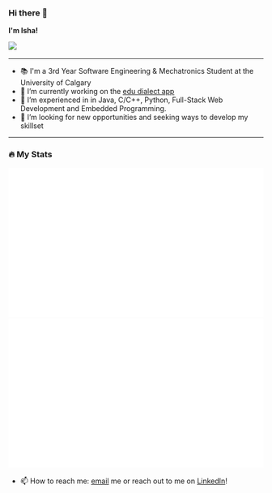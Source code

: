 ### Hi there 👋

<!--
**IshaHaider/IshaHaider** is a ✨ _special_ ✨ repository because its `README.md` (this file) appears on your GitHub profile.

Here are some ideas to get you started:

- 🔭 I’m currently working on ...
- 🌱 I’m currently learning ...
- 👯 I’m looking to collaborate on ...
- 🤔 I’m looking for help with ...
- 💬 Ask me about ...
- 📫 How to reach me: ...
- 😄 Pronouns: ...
- ⚡ Fun fact: ...
-->

**I'm Isha!**
<div id="header">
  <img src="https://media.giphy.com/media/M9gbBd9nbDrOTu1Mqx/giphy.gif" width="100"/>
</div>

** **
- 📚 I'm a 3rd Year Software Engineering & Mechatronics Student at the University of Calgary
- 🔭 I’m currently working on the [edu dialect app](https://github.com/Sabayara82/edu-dialect-app)
- 🌱 I’m experienced in in Java, C/C++, Python, Full-Stack Web Development and Embedded Programming.
- 👯 I’m looking for new opportunities and seeking ways to develop my skillset

---

### :fire: My Stats 
![Overview](https://github.com/IshaHaider/GitHubStats/blob/master/generated/overview.svg#gh-dark-mode-only)
![Langs](https://github.com/IshaHaider/GitHubStats/blob/master/generated/languages.svg#gh-dark-mode-only)

- 📫 How to reach me: [email](mailto:isha.haider213@gmail.com) me or reach out to me on [LinkedIn](https://external.ink?to=https://www.linkedin.com/in/isha-haider-ab3255202/)!

